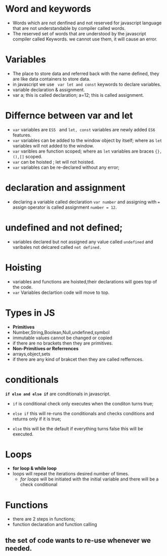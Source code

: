 # Word and keywords

- Words which are not denfined and not reserved for javascript language that are not understandable by compiler
  called words.
- The reserved set of words that are understood by the javascript compiler called Keywords. we cannot use them, it will cause an error.

# Variables

- The place to store data and referred back with the name defined, they are like data containers to store data.
- in javascript we use ` var let and const` keywords to declare variables.
- variable declaration & assignment.
- var a; this is called declaration; a=12; this is called assignment.


# Differnce between var and let
- `var` variables  are `ES5 ` and `let, const` variables are newly added `ES6` features.
- `var` variables can be added to the window object by itself; where as `let` variables will not added to the window.
- `var` varibles are function scoped; where as `let` variables are braces `{},(),[]` scoped.
 - `var` can be hoisted ; let will not hoisted.
 -  `var` variables can be re-declared without any error;

# declaration and assignment 
 - declaring a variable called declaration `var number` and assigning with `=` assign operator is called assignment `number = 12`.


# undefined and  not defined;
- variables declared but not assigned any value called `undefined` and varibales not delcared called `not defined.`

# Hoisting
- variables and functions are hoisted,their declarations  will goes top of the code.
- `var` Variables declartion code will move to top.

# Types in JS
 - **Primitives** 
  - Number,String,Boolean,Null,undefined,symbol 
  - immutable values cannot be changed or copied  
  - if there are no brackets then they are primitives.
 - **Non-Primitives or Referrences** 
  - arrays,object,sets
  - if there are any kind of brakcet then they are called reffernces.


  # conditionals
  **`if else and else if`** are conditionals in  javascript. 
 - `if` is conditional check only executes when the conditon turns true;
  - `else if` this will re-runs the conditionals and checks conditions and returns only if it is true;

   - `else` this will be the default if everything turns false this will be executed.


# Loops
 - **for loop & while loop** 
 - loops will repeat the iterations desired number of times.
   - *for loops* will be initiated with the initial variable and there will be a check conditional 


# Functions
- there are 2 steps in functions; 
- function declaration and function calling

the set of code wants to re-use whenever we needed.
-  